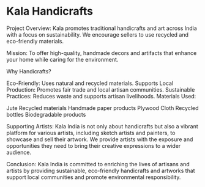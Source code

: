 # Kala Handicrafts

Project Overview:
Kala promotes traditional handicrafts and art across India with a focus on sustainability. We encourage sellers to use recycled and eco-friendly materials.

Mission:
To offer high-quality, handmade decors and artifacts that enhance your home while caring for the environment.

Why Handicrafts?

Eco-Friendly: Uses natural and recycled materials.
Supports Local Production: Promotes fair trade and local artisan communities.
Sustainable Practices: Reduces waste and supports artisan livelihoods.
Materials Used:

Jute
Recycled materials
Handmade paper products
Plywood
Cloth
Recycled bottles
Biodegradable products

Supporting Artists:
Kala India is not only about handicrafts but also a vibrant platform for various artists, including sketch artists and painters, to showcase and sell their artwork. We provide artists with the exposure and opportunities they need to bring their creative expressions to a wider audience.

Conclusion:
Kala India is committed to enriching the lives of artisans and artists by providing sustainable, eco-friendly handicrafts and artworks that support local communities and promote environmental responsibility.
